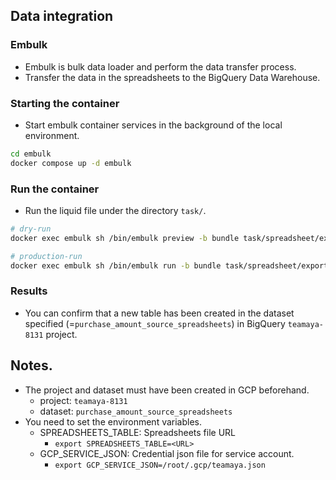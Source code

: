 ## Data integration
### Embulk
- Embulk is bulk data loader and perform the data transfer process.
- Transfer the data in the spreadsheets to the BigQuery Data Warehouse.

### Starting the container
- Start embulk container services in the background of the local environment.

```bash
cd embulk
docker compose up -d embulk
```

### Run the container
- Run the liquid file under the directory `task/`.

```bash
# dry-run
docker exec embulk sh /bin/embulk preview -b bundle task/spreadsheet/export_hab_purchase_amount.yml.liquid

# production-run
docker exec embulk sh /bin/embulk run -b bundle task/spreadsheet/export_hab_purchase_amount.yml.liquid
```

### Results
- You can confirm that a new table has been created in the dataset specified (=`purchase_amount_source_spreadsheets`) in BigQuery `teamaya-8131` project.

## Notes.
- The project and dataset must have been created in GCP beforehand.
    - project: `teamaya-8131`
    - dataset: `purchase_amount_source_spreadsheets`
- You need to set the environment variables.
    - SPREADSHEETS_TABLE: Spreadsheets file URL
        - `export SPREADSHEETS_TABLE=<URL>`
    - GCP_SERVICE_JSON: Credential json file for service account.
        - `export GCP_SERVICE_JSON=/root/.gcp/teamaya.json`